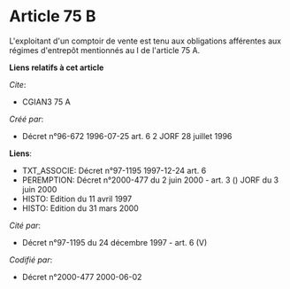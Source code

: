 # Article 75 B

L'exploitant d'un comptoir de vente est tenu aux obligations afférentes aux régimes d'entrepôt mentionnés au I de l'article
75 A.

**Liens relatifs à cet article**

_Cite_:

  - CGIAN3 75 A

_Créé par_:

  - Décret n°96-672 1996-07-25 art. 6 2 JORF 28 juillet 1996

**Liens**:

  - TXT_ASSOCIE: Décret n°97-1195 1997-12-24 art. 6
  - PEREMPTION: Décret n°2000-477 du 2 juin 2000 - art. 3 () JORF du 3 juin 2000
  - HISTO: Edition du 11 avril 1997
  - HISTO: Edition du 31 mars 2000

_Cité par_:

  - Décret n°97-1195 du 24 décembre 1997 - art. 6 (V)

_Codifié par_:

  - Décret n°2000-477 2000-06-02
